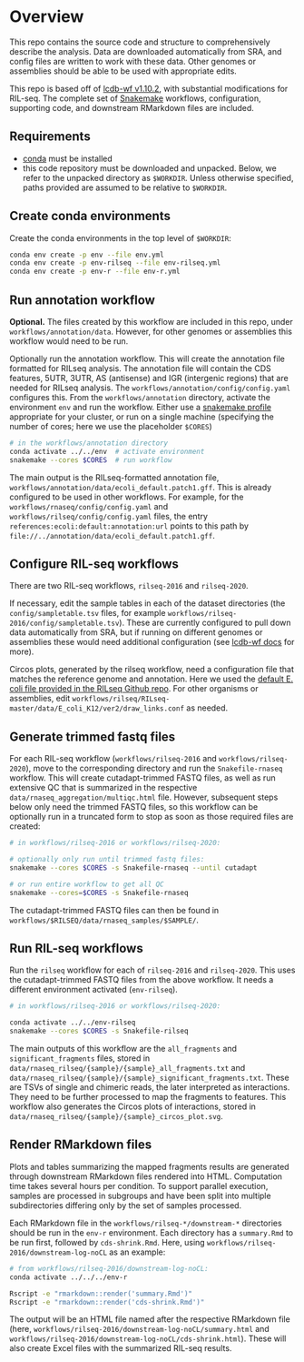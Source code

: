 # Overview

This repo contains the source code and structure to comprehensively describe
the analysis. Data are downloaded automatically from SRA, and config files are
written to work with these data. Other genomes or assemblies should be able to
be used with appropriate edits.

This repo is based off of [lcdb-wf
v1.10.2](https://github.com/lcdb/lcdb-wf/releases/tag/v1.10.2), with
substantial modifications for RIL-seq. The complete set of
[Snakemake](https://snakemake.readthedocs.io/en/stable/) workflows,
configuration, supporting code, and downstream RMarkdown files are included.

## Requirements

- [conda](https://docs.conda.io/projects/conda/en/latest/user-guide/install/index.html) must be installed
- this code repository must be downloaded and unpacked. Below, we refer to the
  unpacked directory as `$WORKDIR`. Unless otherwise specified, paths provided
  are assumed to be relative to `$WORKDIR`.

## Create conda environments

Create the conda environments in the top level of `$WORKDIR`:

```bash
conda env create -p env --file env.yml
conda env create -p env-rilseq --file env-rilseq.yml
conda env create -p env-r --file env-r.yml
```

## Run annotation workflow

**Optional.** The files created by this workflow are included in this repo,
under `workflows/annotation/data`. However, for other genomes or assemblies
this workflow would need to be run.

Optionally run the annotation workflow. This will create the annotation file
formatted for RILseq analysis. The annotation file will contain the CDS
features, 5UTR, 3UTR, AS (antisense) and IGR (intergenic regions) that are
needed for RILseq analysis. The `workflows/annotation/config/config.yaml`
configures this. From the `workflows/annotation` directory, activate the
environment `env` and run the workflow. Either use a [snakemake
profile](https://snakemake.readthedocs.io/en/stable/executing/cli.html#profiles)
appropriate for your cluster, or run on a single machine (specifying the number
of cores; here we use the placeholder `$CORES`)

```bash
# in the workflows/annotation directory
conda activate ../../env  # activate environment
snakemake --cores $CORES  # run workflow
```

The main output is the RILseq-formatted annotation file,
`workflows/annotation/data/ecoli_default.patch1.gff`. This is already
configured to be used in other workflows. For example, for the
`workflows/rnaseq/config/config.yaml` and `workflows/rilseq/config/config.yaml`
files, the entry `references:ecoli:default:annotation:url` points to this
path by `file://../annotation/data/ecoli_default.patch1.gff`.

## Configure RIL-seq workflows

There are two RIL-seq workflows, `rilseq-2016` and `rilseq-2020`. 

If necessary, edit the sample tables in each of the dataset directories (the
`config/sampletable.tsv` files, for example
`workflows/rilseq-2016/config/sampletable.tsv`). These are currently configured
to pull down data automatically from SRA, but if running on different genomes
or assemblies these would need additional configuration (see [lcdb-wf
docs](https://lcdb.github.io/lcdb-wf/sampletable.html#rna-seq-sample-table) for
more).

Circos plots, generated by the rilseq workflow, need a configuration file that
matches the reference genome and annotation. Here we used the [default E. coli
file provided in the RILseq Github repo](https://github.com/asafpr/RILseq/blob/master/data/E_coli_K12/ver2/draw_links.conf). For
other organisms or assemblies, edit
`workflows/rilseq/RILseq-master/data/E_coli_K12/ver2/draw_links.conf` as
needed.

## Generate trimmed fastq files

For each RIL-seq workflow (`workflows/rilseq-2016` and
`workflows/rilseq-2020`), move to the corresponding directory and run the
`Snakefile-rnaseq` workflow. This will create cutadapt-trimmed FASTQ files, as
well as run extensive QC that is summarized in the respective
`data/rnaseq_aggregation/multiqc.html` file. However, subsequent steps below
only need the trimmed FASTQ files, so this workflow can be optionally run in
a truncated form to stop as soon as those required files are created:

```bash
# in workflows/rilseq-2016 or workflows/rilseq-2020:

# optionally only run until trimmed fastq files:
snakemake --cores $CORES -s Snakefile-rnaseq --until cutadapt

# or run entire workflow to get all QC
snakemake --cores=$CORES -s Snakefile-rnaseq

```

The cutadapt-trimmed FASTQ files can then be found in
`workflows/$RILSEQ/data/rnaseq_samples/$SAMPLE/`.

## Run RIL-seq workflows

Run the `rilseq` workflow for each of `rilseq-2016` and `rilseq-2020`. This
uses the cutadapt-trimmed FASTQ files from the above workflow. It needs
a different environment activated (`env-rilseq`).

```bash
# in workflows/rilseq-2016 or workflows/rilseq-2020:

conda activate ../../env-rilseq
snakemake --cores $CORES -s Snakefile-rilseq
```

The main outputs of this workflow are the `all_fragments` and
`significant_fragments` files, stored in
`data/rnaseq_rilseq/{sample}/{sample}_all_fragments.txt` and
`data/rnaseq_rilseq/{sample}/{sample}_significant_fragments.txt`. These are
TSVs of single and chimeric reads, the later interpreted as interactions.
They need to be further processed to map the fragments to features. This
workflow also generates the Circos plots of interactions, stored in
`data/rnaseq_rilseq/{sample}/{sample}_circos_plot.svg`.


## Render RMarkdown files

Plots and tables summarizing the mapped fragments results are generated through
downstream RMarkdown files rendered into HTML. Computation time takes several
hours per condition. To support parallel execution, samples are processed in
subgroups and have been split into multiple subdirectories differing only by
the set of samples processed.

Each RMarkdown file in the `workflows/rilseq-*/downstream-*` directories should
be run in the `env-r` environment. Each directory has a `summary.Rmd` to be run
first, followed by `cds-shrink.Rmd`. Here, using
`workflows/rilseq-2016/downstream-log-noCL` as an example:

```bash
# from workflows/rilseq-2016/downstream-log-noCL:
conda activate ../../../env-r

Rscript -e "rmarkdown::render('summary.Rmd')"
Rscript -e "rmarkdown::render('cds-shrink.Rmd')"
```

The output will be an HTML file named after the respective RMarkdown file
(here, `workflows/rilseq-2016/downstream-log-noCL/summary.html` and
`workflows/rilseq-2016/downstream-log-noCL/cds-shrink.html`). These will also
create Excel files with the summarized RIL-seq results.
